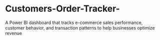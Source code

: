 # Customers-Order-Tracker-
A Power BI dashboard that tracks e-commerce sales performance, customer behavior, and transaction patterns to help businesses optimize revenue
